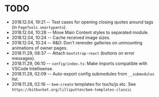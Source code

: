 # TODO

- 2018.12.04, 19:21 -- Test cases for opening closing quotes around tags (in `PageTools.smartypants`).
- 2018.12.04, 10:28 -- Move Main Content styles to separated module.
- 2018.12.04, 10:24 -- Cache received image sizes.
- 2018.12.04, 10:24 -- R&D: Don't rerender galleries on unmounting animations of owner pages.
- 2018.11.29, 08:37 -- Attach `bootstrap-react` (buttons on error messages).
- 2018.11.29, 06:10 -- `config/index.ts`: Make imports compatible with VSCode Intellisense.
- 2018.11.29, 02:09 -- Auto-export config submodules from `__submodules` list.
- 2018.11.28, 02:16 -- `bem-create` templates for tsx/ts/js etc. See `https://bitbucket.org/lilliputten/bem-templates-classic`
